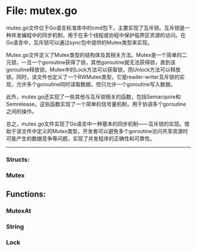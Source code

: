 # File: mutex.go

mutex.go文件位于Go语言标准库中的cmd包下，主要实现了互斥锁。互斥锁是一种并发编程中的同步机制，用于在多个线程或协程中保护临界区资源的访问。在Go语言中，互斥锁可以通过sync包中提供的Mutex类型来实现。

Mutex.go文件定义了Mutex类型的结构体及其相关方法。Mutex是一个简单的二元锁，一旦一个goroutine获得了锁，其他goroutine就无法获得锁，直到该goroutine释放锁。Mutex中的Lock方法可以获取锁，而Unlock方法可以释放锁。同时，该文件也定义了一个RWMutex类型，它是reader-writer互斥锁的实现，允许多个goroutine同时读取数据，但只允许一个goroutine写入数据。

此外，mutex.go还实现了一些其他与互斥锁相关的函数，包括Semacquire和Semrelease。这些函数实现了一个简单的信号量机制，用于协调多个goroutine之间的操作。

总之，mutex.go文件实现了Go语言中一种基本的同步机制——互斥锁的实现。借助于该文件中定义的Mutex类型，开发者可以避免多个goroutine访问共享资源时可能产生的数据竞争等问题，实现了并发程序的正确性和可靠性。




---

### Structs:

### Mutex





## Functions:

### MutexAt





### String





### Lock





